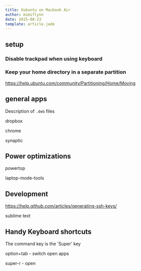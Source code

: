 ```yaml
---
title: Xubuntu on Macbook Air
author: mimiflynn
date: 2015-08-23
template: article.jade
---
```




<span class="more"></span>

## setup

### Disable trackpad when using keyboard

### Keep your home directory in a separate partition

https://help.ubuntu.com/community/Partitioning/Home/Moving

## general apps

Description of `.deb` files

dropbox

chrome



synaptic

## Power optimizations

powertop

laptop-mode-tools

## Development

https://help.github.com/articles/generating-ssh-keys/

sublime text

## Handy Keyboard shortcuts

The command key is the 'Super' key

option+tab - switch open apps

super-r - open 
